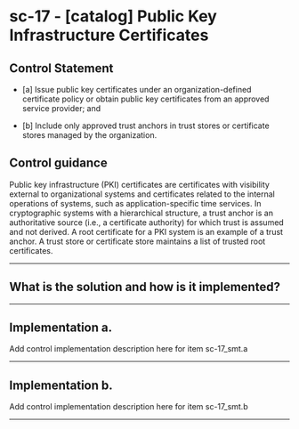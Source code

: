 # sc-17 - \[catalog\] Public Key Infrastructure Certificates

## Control Statement

- \[a\] Issue public key certificates under an organization-defined certificate policy or obtain public key certificates from an approved service provider; and

- \[b\] Include only approved trust anchors in trust stores or certificate stores managed by the organization.

## Control guidance

Public key infrastructure (PKI) certificates are certificates with visibility external to organizational systems and certificates related to the internal operations of systems, such as application-specific time services. In cryptographic systems with a hierarchical structure, a trust anchor is an authoritative source (i.e., a certificate authority) for which trust is assumed and not derived. A root certificate for a PKI system is an example of a trust anchor. A trust store or certificate store maintains a list of trusted root certificates.

______________________________________________________________________

## What is the solution and how is it implemented?

<!-- Please leave this section blank and enter implementation details in the parts below. -->

______________________________________________________________________

## Implementation a.

Add control implementation description here for item sc-17_smt.a

______________________________________________________________________

## Implementation b.

Add control implementation description here for item sc-17_smt.b

______________________________________________________________________
